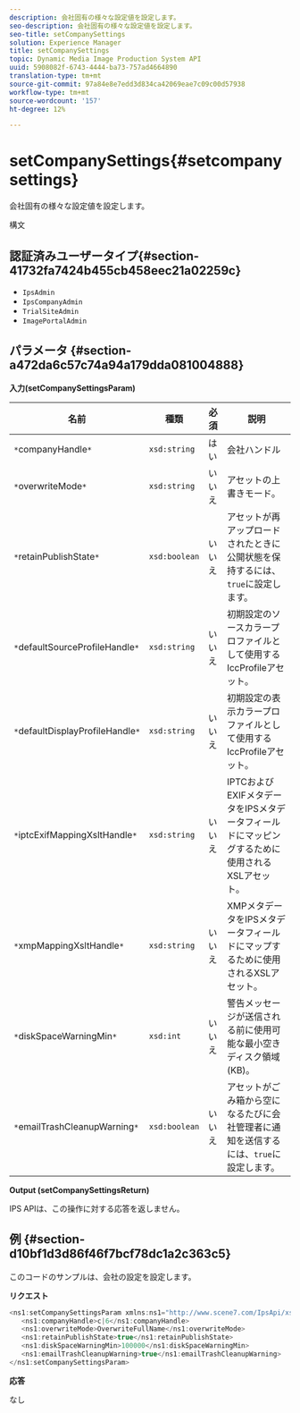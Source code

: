 ```yaml
---
description: 会社固有の様々な設定値を設定します。
seo-description: 会社固有の様々な設定値を設定します。
seo-title: setCompanySettings
solution: Experience Manager
title: setCompanySettings
topic: Dynamic Media Image Production System API
uuid: 5908082f-6743-4444-ba73-757ad4664890
translation-type: tm+mt
source-git-commit: 97a84e8e7edd3d834ca42069eae7c09c00d57938
workflow-type: tm+mt
source-wordcount: '157'
ht-degree: 12%

---
```



# setCompanySettings{#setcompanysettings}

会社固有の様々な設定値を設定します。

構文

## 認証済みユーザータイプ{#section-41732fa7424b455cb458eec21a02259c}

* `IpsAdmin`
* `IpsCompanyAdmin`
* `TrialSiteAdmin`
* `ImagePortalAdmin`

## パラメータ {#section-a472da6c57c74a94a179dda081004888}

**入力(setCompanySettingsParam)**

| 名前 | 種類 | 必須 | 説明 |
|---|---|---|---|
| `*`companyHandle`*` | `xsd:string` | はい | 会社ハンドル |
| `*`overwriteMode`*` | `xsd:string` | いいえ | アセットの上書きモード。 |
| `*`retainPublishState`*` | `xsd:boolean` | いいえ | アセットが再アップロードされたときに公開状態を保持するには、`true`に設定します。 |
| `*`defaultSourceProfileHandle`*` | `xsd:string` | いいえ | 初期設定のソースカラープロファイルとして使用するIccProfileアセット。 |
| `*`defaultDisplayProfileHandle`*` | `xsd:string` | いいえ | 初期設定の表示カラープロファイルとして使用するIccProfileアセット。 |
| `*`iptcExifMappingXsltHandle`*` | `xsd:string` | いいえ | IPTCおよびEXIFメタデータをIPSメタデータフィールドにマッピングするために使用されるXSLアセット。 |
| `*`xmpMappingXsltHandle`*` | `xsd:string` | いいえ | XMPメタデータをIPSメタデータフィールドにマップするために使用されるXSLアセット。 |
| `*`diskSpaceWarningMin`*` | `xsd:int` | いいえ | 警告メッセージが送信される前に使用可能な最小空きディスク領域(KB)。 |
| `*`emailTrashCleanupWarning`*` | `xsd:boolean` | いいえ | アセットがごみ箱から空になるたびに会社管理者に通知を送信するには、`true`に設定します。 |

**Output (setCompanySettingsReturn)**

IPS APIは、この操作に対する応答を返しません。

## 例 {#section-d10bf1d3d86f46f7bcf78dc1a2c363c5}

このコードのサンプルは、会社の設定を設定します。

**リクエスト**

```java
<ns1:setCompanySettingsParam xmlns:ns1="http://www.scene7.com/IpsApi/xsd/2008-01-15">
   <ns1:companyHandle>c|6</ns1:companyHandle>
   <ns1:overwriteMode>OverwriteFullName</ns1:overwriteMode>
   <ns1:retainPublishState>true</ns1:retainPublishState>
   <ns1:diskSpaceWarningMin>100000</ns1:diskSpaceWarningMin>
   <ns1:emailTrashCleanupWarning>true</ns1:emailTrashCleanupWarning>
</ns1:setCompanySettingsParam>
```

**応答**

なし
